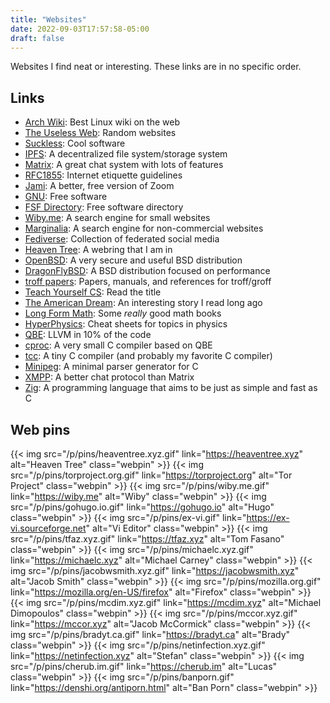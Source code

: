 ```yaml
---
title: "Websites"
date: 2022-09-03T17:57:58-05:00
draft: false
---
```


Websites I find neat or interesting. These links are in no specific order.

## Links

- [Arch Wiki](https://wiki.archlinux.org/): Best Linux wiki on the web
- [The Useless Web](https://theuselessweb.com/): Random websites
- [Suckless](https://suckless.org/): Cool software
- [IPFS](https://ipfs.io/): A decentralized file system/storage system
- [Matrix](https://matrix.org/): A great chat system with lots of features
- [RFC1855](https://datatracker.ietf.org/doc/html/rfc1855): Internet etiquette guidelines
- [Jami](https://jami.net/): A better, free version of Zoom
- [GNU](https://www.gnu.org/): Free software
- [FSF Directory](https://directory.fsf.org/): Free software directory
- [Wiby.me](https://wiby.me/): A search engine for small websites
- [Marginalia](https://search.marginalia.nu/): A search engine for non-commercial websites
- [Fediverse](https://fediverse.party/): Collection of federated social media
- [Heaven Tree](https://heaventree.xyz): A webring that I am in
- [OpenBSD](https://openbsd.org/): A very secure and useful BSD distribution
- [DragonFlyBSD](https://www.dragonflybsd.org/): A BSD distribution focused on performance
- [troff papers](https://troff.org/papers.html): Papers, manuals, and references for troff/groff
- [Teach Yourself CS](https://teachyourselfcs.com/): Read the title
- [The American Dream](https://wiki.bibanon.org/American_Dream): An interesting story I read long ago
- [Long Form Math](https://longformmath.com/): Some *really* good math books
- [HyperPhysics](http://hyperphysics.phy-astr.gsu.edu/hbase/index.html): Cheat sheets for topics in physics
- [QBE](https://c9x.me/compile/): LLVM in 10% of the code
- [cproc](https://git.sr.ht/~mcf/cproc): A very small C compiler based on QBE
- [tcc](https://www.bellard.org/tcc/): A tiny C compiler (and probably my favorite C compiler)
- [Minipeg](https://ach.srht.site/minipeg): A minimal parser generator for C
- [XMPP](https://xmpp.org/): A better chat protocol than Matrix
- [Zig](https://ziglang.org/): A programming language that aims to be just as simple and fast as C

## Web pins

{{< img src="/p/pins/heaventree.xyz.gif" link="https://heaventree.xyz" alt="Heaven Tree" class="webpin" >}}
{{< img src="/p/pins/torproject.org.gif" link="https://torproject.org" alt="Tor Project" class="webpin" >}}
{{< img src="/p/pins/wiby.me.gif" link="https://wiby.me" alt="Wiby" class="webpin" >}}
{{< img src="/p/pins/gohugo.io.gif" link="https://gohugo.io" alt="Hugo" class="webpin" >}}
{{< img src="/p/pins/ex-vi.gif" link="https://ex-vi.sourceforge.net" alt="Vi Editor" class="webpin" >}}
{{< img src="/p/pins/tfaz.xyz.gif" link="https://tfaz.xyz" alt="Tom Fasano" class="webpin" >}}
{{< img src="/p/pins/michaelc.xyz.gif" link="https://michaelc.xyz" alt="Michael Carney" class="webpin" >}}
{{< img src="/p/pins/jacobwsmith.xyz.gif" link="https://jacobwsmith.xyz" alt="Jacob Smith" class="webpin" >}}
{{< img src="/p/pins/mozilla.org.gif" link="https://mozilla.org/en-US/firefox" alt="Firefox" class="webpin" >}}
{{< img src="/p/pins/mcdim.xyz.gif" link="https://mcdim.xyz" alt="Michael Dimopoulos" class="webpin" >}}
{{< img src="/p/pins/mccor.xyz.gif" link="https://mccor.xyz" alt="Jacob McCormick" class="webpin" >}}
{{< img src="/p/pins/bradyt.ca.gif" link="https://bradyt.ca" alt="Brady" class="webpin" >}}
{{< img src="/p/pins/netinfection.xyz.gif" link="https://netinfection.xyz" alt="Stefan" class="webpin" >}}
{{< img src="/p/pins/cherub.im.gif" link="https://cherub.im" alt="Lucas" class="webpin" >}}
{{< img src="/p/pins/banporn.gif" link="https://denshi.org/antiporn.html" alt="Ban Porn" class="webpin" >}}
